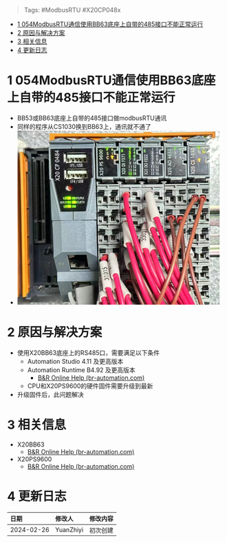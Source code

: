 > Tags: #ModbusRTU #X20CP048x

- [1 054ModbusRTU通信使用BB63底座上自带的485接口不能正常运行](#1%20054ModbusRTU%E9%80%9A%E4%BF%A1%E4%BD%BF%E7%94%A8BB63%E5%BA%95%E5%BA%A7%E4%B8%8A%E8%87%AA%E5%B8%A6%E7%9A%84485%E6%8E%A5%E5%8F%A3%E4%B8%8D%E8%83%BD%E6%AD%A3%E5%B8%B8%E8%BF%90%E8%A1%8C)
- [2 原因与解决方案](#2%20%E5%8E%9F%E5%9B%A0%E4%B8%8E%E8%A7%A3%E5%86%B3%E6%96%B9%E6%A1%88)
- [3 相关信息](#3%20%E7%9B%B8%E5%85%B3%E4%BF%A1%E6%81%AF)
- [4 更新日志](#4%20%E6%9B%B4%E6%96%B0%E6%97%A5%E5%BF%97)

# 1 054ModbusRTU通信使用BB63底座上自带的485接口不能正常运行

- BB53或BB63底座上自带的485接口做modbusRTU通讯
- 同样的程序从CS1030换到BB63上，通讯就不通了
- ![](FILES/054ModbusRTU通信使用BB63底座上自带的485接口不能正常运行/image-20240226124023318.png)

# 2 原因与解决方案

- 使用X20BB63底座上的RS485口，需要满足以下条件
    - Automation Studio 4.11 及更高版本
    - Automation Runtime B4.92 及更高版本
        - [B&R Online Help (br-automation.com)](https://help.br-automation.com/#/en/4/hardware%2Fx20bb63%2Fsystemvoraussetzungen.html)
    - CPU和X20PS9600的硬件固件需要升级到最新
- 升级固件后，此问题解决

# 3 相关信息

- X20BB63
    - [B&R Online Help (br-automation.com)](https://help.br-automation.com/#/en/4/hardware%2Fx20bb63%2Fallgemeines.html)
- X20PS9600
    - [B&R Online Help (br-automation.com)](https://help.br-automation.com/#/en/4/hardware%2Fx20ps9600%2Fallgemeines.html)

# 4 更新日志

| 日期     | 修改人     | 修改内容     |
|:-----|:-----|:-----|
| 2024-02-26     | YuanZhiyi     | 初次创建     |

